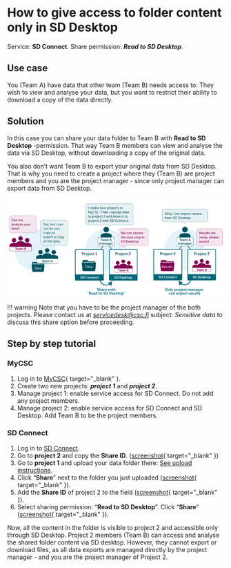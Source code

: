 # How to give access to folder content only in SD Desktop

Service: **SD Connect**. Share permission: ***Read to SD Desktop***.
    

## Use case

You (Team A) have data that other team (Team B) needs access to. They wish to view and analyse your data, but you want to restrict their ability to download a copy of the data directly.

## Solution

In this case you can share your data folder to Team B with **Read to SD Desktop** -permission. That way Team B members can view and analyse the data via SD Desktop, without downloading a copy of the original data.

You also don’t want Team B to export your original data from SD Desktop. That is why you need to create a project where they (Team B) are project members and you are the project manager - since only project manager can export data from SD Desktop.


![Transfer Data Infograph](./images/connect/UseCase_ReadToDesktop.png)

!!! warning
    Note that you have to be the project manager of the both projects. Please contact us at *servicedesk@csc.fi* subject: *Sensitive data* to discuss this share option before proceeding.

## Step by step tutorial

### MyCSC
1. Log in to [MyCSC](https://my.csc.fi/login){ target="_blank" }.
2. Create two new projects: ***project 1*** and ***project 2***.
3. Manage project 1: enable service access for SD Connect. Do not add any project members.
4. Manage project 2: enable service access for SD Connect and SD Desktop. Add Team B to be the project members.

### SD Connect
1. Log in to [SD Connect](./sd-connect-login.md).
2. Go to **project 2** and copy the **Share ID**. ([screenshot](./images/connect/UseCase_ShareID2.png){ target="_blank" })
3. Go to **project 1** and upload your data folder there: [See upload instructions](./sd-connect-upload.md).
4. Click “**Share**” next to the folder you just uploaded ([screenshot](./images/connect/UseCase_ShareButton2.png){ target="_blank" }).
5. Add the **Share ID** of project 2 to the field ([screenshot](./images/connect/UseCase_AddShareID2.png){ target="_blank" }).
6. Select sharing permission: “**Read to SD Desktop**”. Click “**Share**” ([screenshot](./images/connect/UseCase_SelectPermission2.png){ target="_blank" }).

Now, all the content in the folder is visible to project 2 and accessible only through SD Desktop. Project 2 members  (Team B) can access and analyse the shared folder content via SD desktop. However, they cannot export or download files, as all data exports are managed directly by the project manager - and you are the project manager of Project 2.